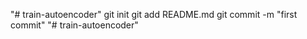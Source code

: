 "# train-autoencoder"  git init git add README.md git commit -m "first commit"
"# train-autoencoder" 
